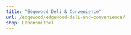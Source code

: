 ```yaml
---
title: "Edgewood Deli & Convenience"
url: /edgewood/edgewood-deli-und-convenience/
shop: Lebensmittel
---
```

